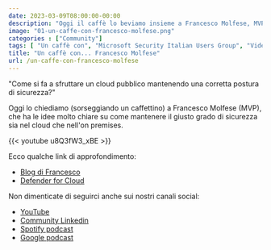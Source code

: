 ```yaml
---
date: 2023-03-09T08:00:00-00:00
description: "Oggi il caffè lo beviamo insieme a Francesco Molfese, MVP. Parleremo di postura di sicurezza su Azure e in datacenter ibrido, grazie agli strumenti messi a disposizione da Microsoft Defender for Cloud."
image: "01-un-caffe-con-francesco-molfese.png"
categories : ["Community"]
tags: [ "Un caffè con", "Microsoft Security Italian Users Group", "Video" ]
title: "Un caffè con... Francesco Molfese"
url: /un-caffe-con-francesco-molfese
---
```

"Come si fa a sfruttare un cloud pubblico mantenendo una corretta postura di sicurezza?"

Oggi lo chiediamo (sorseggiando un caffettino) a Francesco Molfese (MVP), che ha le idee molto chiare su come mantenere il giusto grado di sicurezza sia nel cloud che nell'on premises.

{{< youtube u8Q3fW3_xBE >}}
 
Ecco qualche link di approfondimento:
- [Blog di Francesco](https://lnkd.in/dUwUGSZq)
- [Defender for Cloud](https://lnkd.in/dNehdhhM)
 
Non dimenticate di seguirci anche sui nostri canali social: 
- [YouTube](https://lnkd.in/dvPebijT)
- [Community Linkedin](https://lnkd.in/dBMzkTQn)
- [Spotify podcast](https://lnkd.in/dqnX5YjF)
- [Google podcast](https://lnkd.in/d5qKftpk)

